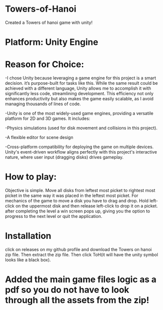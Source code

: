 # Towers-of-Hanoi
Created a Towers of hanoi game with unity!

# Platform: Unity Engine
# Reason for Choice:
-I chose Unity because leveraging a game engine for this project is a smart decision. it’s purpose-built for tasks like this. While the same result could be achieved with a different language, Unity allows me to accomplish it with significantly less code, streamlining development. This efficiency not only enhances productivity but also makes the game easily scalable, as I avoid managing thousands of lines of code.

-Unity is one of the most widely-used game engines, providing a versatile platform for 2D and 3D games. It includes:

-Physics simulations (used for disk movement and collisions in this project).

-A flexible editor for scene design

-Cross-platform compatibility for deploying the game on multiple devices. Unity's event-driven workflow aligns perfectly with this project's interactive nature, where user input (dragging disks) drives gameplay.

# How to play:
Objective is simple. Move all disks from leftest most picket to rightest most picket in the same way it was placed in the leftest most picket.
For mechanics of the game to move a disk you have to drag and drop. Hold left-click on the uppermost disk and then release left-click to drop it on a picket.
after completing the level a win screen pops up, giving you the option to progress to the next level or quit the application. 

# Installation
click on releases on my github profile and download the Towers on hanoi zip file. Then extract the zip file. Then click ToH(it will have the unity symbol looks like a black box).
# Added the main game files logic as a pdf so you do not have to look through all the assets from the zip!
